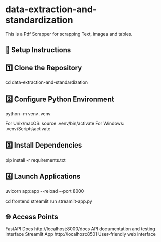 # data-extraction-and-standardization
This is a Pdf Scrapper for scrapping Text, images and tables.

## 📌 Setup Instructions
## 1️⃣ Clone the Repository  
cd data-extraction-and-standardization

## 2️⃣ Configure Python Environment
python -m venv .venv

For Unix/macOS: source .venv/bin/activate
For Windows: .venv\Scripts\activate

## 3️⃣ Install Dependencies
pip install -r requirements.txt

## 4️⃣ Launch Applications
uvicorn app:app --reload --port 8000

cd frontend
streamlit run streamlit-app.py 

## 🌐 Access Points

FastAPI Docs	http://localhost:8000/docs	API documentation and testing interface
Streamlit App	http://localhost:8501	User-friendly web interface



